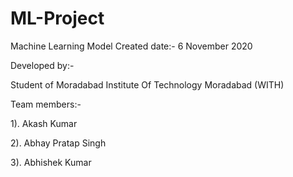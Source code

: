 # ML-Project


Machine Learning Model
Created date:-
6 November 2020

Developed by:- 

Student of Moradabad Institute Of Technology Moradabad
(WITH)

Team members:-

1). Akash Kumar 

2). Abhay Pratap Singh

3). Abhishek Kumar 
